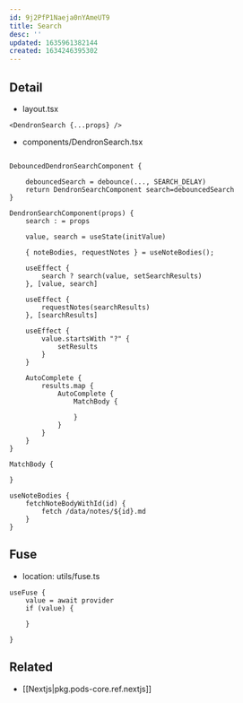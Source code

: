 ```yaml
---
id: 9j2PfP1Naeja0nYAmeUT9
title: Search
desc: ''
updated: 1635961382144
created: 1634246395302
---
```


## Detail

- layout.tsx
```tsx
<DendronSearch {...props} />
```

- components/DendronSearch.tsx
```tsx

DebouncedDendronSearchComponent {

    debouncedSearch = debounce(..., SEARCH_DELAY)
    return DendronSearchComponent search=debouncedSearch
}

DendronSearchComponent(props) {
    search : = props

    value, search = useState(initValue)

    { noteBodies, requestNotes } = useNoteBodies();

    useEffect {
        search ? search(value, setSearchResults)
    }, [value, search]

    useEffect {
        requestNotes(searchResults)
    }, [searchResults]

    useEffect {
        value.startsWith "?" {
            setResults
        }
    }

    AutoComplete {
        results.map {
            AutoComplete {
                MatchBody {

                }
            }
        }
    }
}

MatchBody {
    
}

useNoteBodies {
    fetchNoteBodyWithId(id) {
        fetch /data/notes/${id}.md
    }
}
```

## Fuse

- location: utils/fuse.ts

```tsx
useFuse {
    value = await provider
    if (value) {

    }
    
}

```





## Related
- [[Nextjs|pkg.pods-core.ref.nextjs]]
